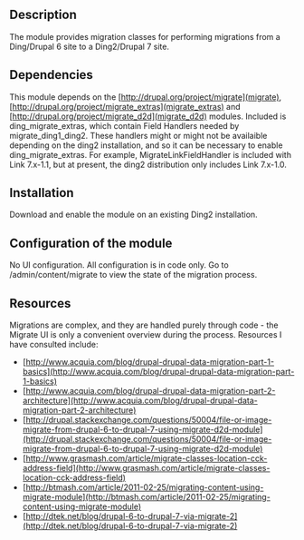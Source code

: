 Description
-----------
The module provides migration classes for performing migrations from a Ding/Drupal 6 site to a Ding2/Drupal 7 site.


Dependencies
------------

This module depends on the [http://drupal.org/project/migrate](migrate), [http://drupal.org/project/migrate_extras](migrate_extras) and [http://drupal.org/project/migrate_d2d](migrate_d2d) modules.
Included is ding_migrate_extras, which contain Field Handlers needed by migrate_ding1_ding2. These handlers might or might not be availaible depending on the ding2 installation, and so it can be necessary to enable ding_migrate_extras.
For example, MigrateLinkFieldHandler is included with Link 7.x-1.1, but at present, the ding2 distribution only includes Link 7.x-1.0. 

Installation
------------

Download and enable the module on an existing Ding2 installation. 


Configuration of the module
---------------------------

No UI configuration. All configuration is in code only. Go to /admin/content/migrate to view the state of the migration process.


Resources
---------

Migrations are complex, and they are handled purely through code - the Migrate UI is only a convenient overview during the process. Resources I have consulted include:

* [http://www.acquia.com/blog/drupal-drupal-data-migration-part-1-basics](http://www.acquia.com/blog/drupal-drupal-data-migration-part-1-basics)
* [http://www.acquia.com/blog/drupal-drupal-data-migration-part-2-architecture](http://www.acquia.com/blog/drupal-drupal-data-migration-part-2-architecture)
* [http://drupal.stackexchange.com/questions/50004/file-or-image-migrate-from-drupal-6-to-drupal-7-using-migrate-d2d-module](http://drupal.stackexchange.com/questions/50004/file-or-image-migrate-from-drupal-6-to-drupal-7-using-migrate-d2d-module)
* [http://www.grasmash.com/article/migrate-classes-location-cck-address-field](http://www.grasmash.com/article/migrate-classes-location-cck-address-field)
* [http://btmash.com/article/2011-02-25/migrating-content-using-migrate-module](http://btmash.com/article/2011-02-25/migrating-content-using-migrate-module)
* [http://dtek.net/blog/drupal-6-to-drupal-7-via-migrate-2](http://dtek.net/blog/drupal-6-to-drupal-7-via-migrate-2)

